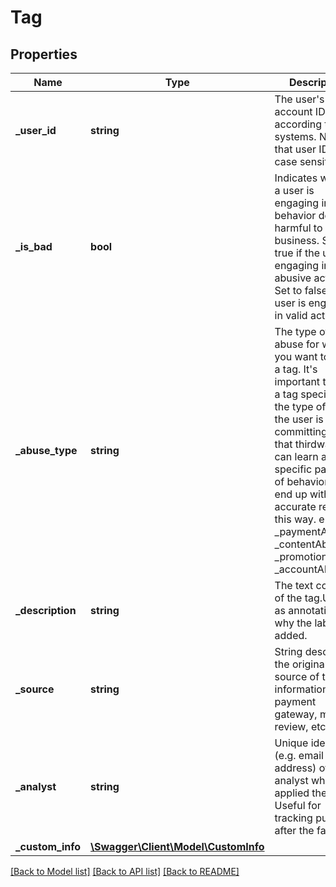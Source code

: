 # Tag

## Properties
Name | Type | Description | Notes
------------ | ------------- | ------------- | -------------
**_user_id** | **string** | The user&#39;s account ID according to your systems. Note that user IDs are case sensitive. | [optional] 
**_is_bad** | **bool** | Indicates whether a user is engaging in behavior deemed harmful to your business. Set to true if the user is engaging in abusive activity. Set to false if the user is engaging in valid activity. | [optional] 
**_abuse_type** | **string** | The type of abuse for which you want to send a tag. It&#39;s important to send a tag specific to the type of abuse the user is committing so that thirdwatch can learn about specific patterns of behavior. You&#39;ll end up with more accurate results this way. e.g. _paymentAbuse, _contentAbuse, _promotionAbuse, _accountAbuse | [optional] 
**_description** | **string** | The text content of the tag.Useful as annotation on why the label was added. | [optional] 
**_source** | **string** | String describing the original source of the tag information (e.g. payment gateway, manual review, etc.). | [optional] 
**_analyst** | **string** | Unique identifier (e.g. email address) of the analyst who applied the label. Useful for tracking purposes after the fact. | [optional] 
**_custom_info** | [**\Swagger\Client\Model\CustomInfo**](CustomInfo.md) |  | [optional] 

[[Back to Model list]](../README.md#documentation-for-models) [[Back to API list]](../README.md#documentation-for-api-endpoints) [[Back to README]](../README.md)


